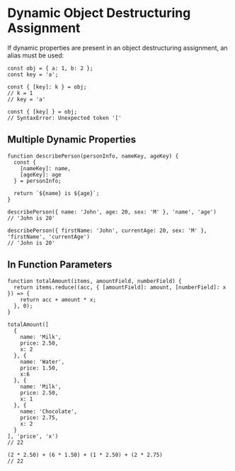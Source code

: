 # Dynamic Object Destructuring Assignment

If dynamic properties are present in an object destructuring assignment, an alias must be used:

```
const obj = { a: 1, b: 2 };
const key = 'a';

const { [key]: k } = obj;
// k = 1
// key = 'a'

const { [key] } = obj;
// SyntaxError: Unexpected token '['
```

## Multiple Dynamic Properties

```
function describePerson(personInfo, nameKey, ageKey) {
  const {
    [nameKey]: name,
    [ageKey]: age
  } = personInfo;

  return `${name} is ${age}`;
}

describePerson({ name: 'John', age: 20, sex: 'M' }, 'name', 'age')
// 'John is 20'

describePerson({ firstName: 'John', currentAge: 20, sex: 'M' }, 'firstName', 'currentAge')
// 'John is 20'
```

## In Function Parameters

```
function totalAmount(items, amountField, numberField) {
  return items.reduce((acc, { [amountField]: amount, [numberField]: x }) => {
    return acc + amount * x;
  }, 0);
}

totalAmount([
  {
    name: 'Milk',
    price: 2.50,
    x: 2
  }, {
    name: 'Water',
    price: 1.50,
    x:6
  }, {
    name: 'Milk',
    price: 2.50,
    x: 1
  }, {
    name: 'Chocolate',
    price: 2.75,
    x: 2
  }
], 'price', 'x')
// 22

(2 * 2.50) + (6 * 1.50) + (1 * 2.50) + (2 * 2.75)
// 22
```